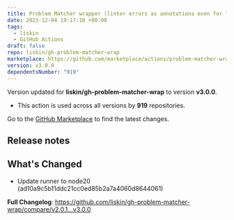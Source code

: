 ```yaml
---
title: Problem Matcher wrapper (linter errors as annotations even for fork PRs)
date: 2023-12-04 19:17:18 +00:00
tags:
  - liskin
  - GitHub Actions
draft: false
repo: liskin/gh-problem-matcher-wrap
marketplace: https://github.com/marketplace/actions/problem-matcher-wrapper-linter-errors-as-annotations-even-for-fork-prs
version: v3.0.0
dependentsNumber: "919"
---
```



Version updated for **liskin/gh-problem-matcher-wrap** to version **v3.0.0**.
- This action is used across all versions by **919** repositories.

Go to the [GitHub Marketplace](https://github.com/marketplace/actions/problem-matcher-wrapper-linter-errors-as-annotations-even-for-fork-prs) to find the latest changes.

## Release notes

## What's Changed
* Update runner to node20 (ad10a9c5b11ddc21cc0ed85b2a7a4060d8644061)

**Full Changelog**: https://github.com/liskin/gh-problem-matcher-wrap/compare/v2.0.1...v3.0.0
